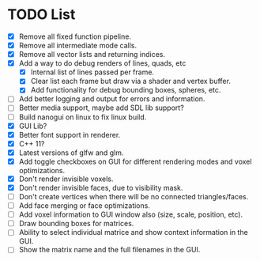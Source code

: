 # TODO List

- [x] Remove all fixed function pipeline.
- [x] Remove all intermediate mode calls.
- [x] Remove all vector lists and returning indices.
- [x] Add a way to do debug renders of lines, quads, etc
  - [x] Internal list of lines passed per frame.
  - [x] Clear list each frame but draw via a shader and vertex buffer.
  - [x] Add functionality for debug bounding boxes, spheres, etc.
- [ ] Add better logging and output for errors and information.
- [ ] Better media support, maybe add SDL lib support?
- [ ] Build nanogui on linux to fix linux build.
- [x] GUI Lib?
- [x] Better font support in renderer.
- [x] C++ 11?
- [x] Latest versions of glfw and glm.
- [x] Add toggle checkboxes on GUI for different rendering modes and voxel optimizations.
- [x] Don't render invisible voxels.
- [x] Don't render invisible faces, due to visibility mask.
- [ ] Don't create vertices when there will be no connected triangles/faces.
- [ ] Add face merging or face optimizations.
- [ ] Add voxel information to GUI window also (size, scale, position, etc).
- [ ] Draw bounding boxes for matrices.
- [ ] Ability to select individual matrice and show context information in the GUI.
- [ ] Show the matrix name and the full filenames in the GUI.
